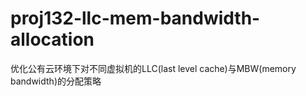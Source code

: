 # proj132-llc-mem-bandwidth-allocation
优化公有云环境下对不同虚拟机的LLC(last level cache)与MBW(memory bandwidth)的分配策略
